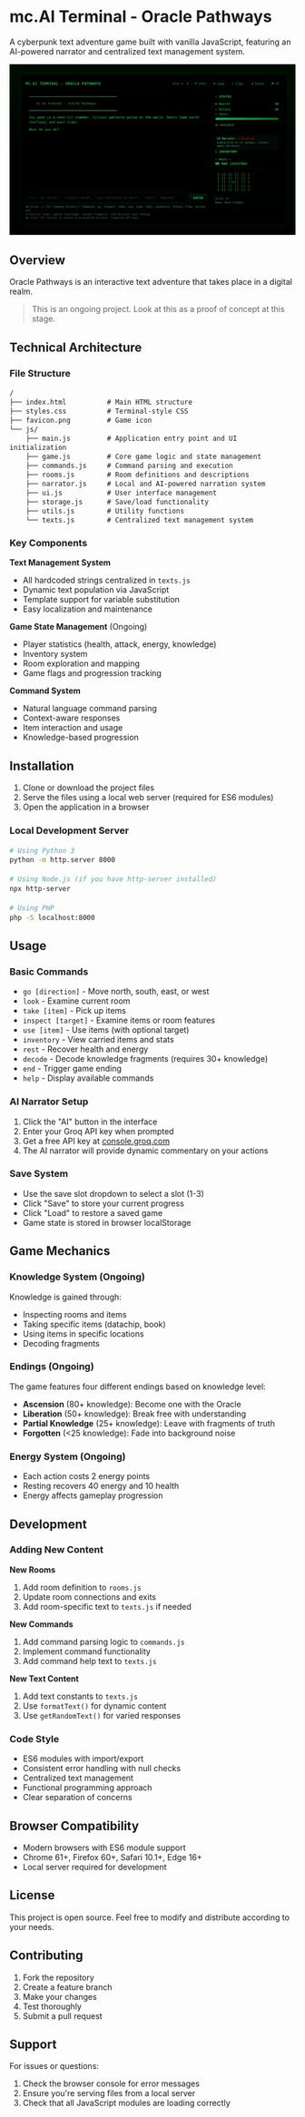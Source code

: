 # mc.AI Terminal - Oracle Pathways

A cyberpunk text adventure game built with vanilla JavaScript, featuring an AI-powered narrator and centralized text management system.

![mc AI Terminal Game Demo Img](demo.png)


## Overview

Oracle Pathways is an interactive text adventure that takes place in a digital realm.
> This is an ongoing project. Look at this as a proof of concept at this stage.

## Technical Architecture

### File Structure

```
/
├── index.html          # Main HTML structure
├── styles.css          # Terminal-style CSS
├── favicon.png         # Game icon
└── js/
    ├── main.js         # Application entry point and UI initialization
    ├── game.js         # Core game logic and state management
    ├── commands.js     # Command parsing and execution
    ├── rooms.js        # Room definitions and descriptions
    ├── narrator.js     # Local and AI-powered narration system
    ├── ui.js           # User interface management
    ├── storage.js      # Save/load functionality
    ├── utils.js        # Utility functions
    └── texts.js        # Centralized text management system
```

### Key Components

**Text Management System**
- All hardcoded strings centralized in `texts.js`
- Dynamic text population via JavaScript
- Template support for variable substitution
- Easy localization and maintenance

**Game State Management** (Ongoing) 
- Player statistics (health, attack, energy, knowledge)
- Inventory system
- Room exploration and mapping
- Game flags and progression tracking

**Command System**
- Natural language command parsing
- Context-aware responses
- Item interaction and usage
- Knowledge-based progression

## Installation

1. Clone or download the project files
2. Serve the files using a local web server (required for ES6 modules)
3. Open the application in a browser

### Local Development Server

```bash
# Using Python 3
python -m http.server 8000

# Using Node.js (if you have http-server installed)
npx http-server

# Using PHP
php -S localhost:8000
```

## Usage

### Basic Commands

- `go [direction]` - Move north, south, east, or west
- `look` - Examine current room
- `take [item]` - Pick up items
- `inspect [target]` - Examine items or room features
- `use [item]` - Use items (with optional target)
- `inventory` - View carried items and stats
- `rest` - Recover health and energy
- `decode` - Decode knowledge fragments (requires 30+ knowledge)
- `end` - Trigger game ending
- `help` - Display available commands

### AI Narrator Setup

1. Click the "AI" button in the interface
2. Enter your Groq API key when prompted
3. Get a free API key at [console.groq.com](https://console.groq.com)
4. The AI narrator will provide dynamic commentary on your actions

### Save System

- Use the save slot dropdown to select a slot (1-3)
- Click "Save" to store your current progress
- Click "Load" to restore a saved game
- Game state is stored in browser localStorage

## Game Mechanics

### Knowledge System (Ongoing)

Knowledge is gained through: 
- Inspecting rooms and items
- Taking specific items (datachip, book)
- Using items in specific locations
- Decoding fragments

### Endings (Ongoing)

The game features four different endings based on knowledge level:
- **Ascension** (80+ knowledge): Become one with the Oracle
- **Liberation** (50+ knowledge): Break free with understanding
- **Partial Knowledge** (25+ knowledge): Leave with fragments of truth
- **Forgotten** (<25 knowledge): Fade into background noise

### Energy System (Ongoing)

- Each action costs 2 energy points
- Resting recovers 40 energy and 10 health
- Energy affects gameplay progression

## Development

### Adding New Content

**New Rooms**
1. Add room definition to `rooms.js`
2. Update room connections and exits
3. Add room-specific text to `texts.js` if needed

**New Commands**
1. Add command parsing logic to `commands.js`
2. Implement command functionality
3. Add command help text to `texts.js`

**New Text Content**
1. Add text constants to `texts.js`
2. Use `formatText()` for dynamic content
3. Use `getRandomText()` for varied responses

### Code Style

- ES6 modules with import/export
- Consistent error handling with null checks
- Centralized text management
- Functional programming approach
- Clear separation of concerns

## Browser Compatibility

- Modern browsers with ES6 module support
- Chrome 61+, Firefox 60+, Safari 10.1+, Edge 16+
- Local server required for development

## License

This project is open source. Feel free to modify and distribute according to your needs.

## Contributing

1. Fork the repository
2. Create a feature branch
3. Make your changes
4. Test thoroughly
5. Submit a pull request

## Support

For issues or questions:
1. Check the browser console for error messages
2. Ensure you're serving files from a local server
3. Check that all JavaScript modules are loading correctly
